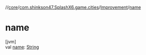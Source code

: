 //[core](../../../index.md)/[com.shinkson47.SplashX6.game.cities](../index.md)/[Improvement](index.md)/[name](name.md)

# name

[jvm]\
val [name](name.md): [String](https://kotlinlang.org/api/latest/jvm/stdlib/kotlin/-string/index.html)
